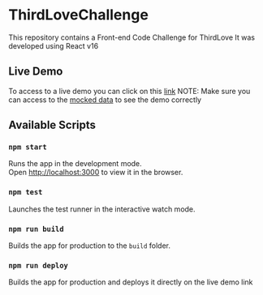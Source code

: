 # ThirdLoveChallenge
This repository contains a Front-end Code Challenge for ThirdLove
It was developed using React v16

## Live Demo
To access to a live demo you can click on this [link](https://gonzadk.github.io/ThirdloveChallenge/)
NOTE: Make sure you can access to the [mocked data](http://www.mocky.io/v2/5c6c3a92320000e83bbef971) to see the demo correctly

## Available Scripts

### `npm start`
Runs the app in the development mode.<br>
Open [http://localhost:3000](http://localhost:3000) to view it in the browser.

### `npm test`
Launches the test runner in the interactive watch mode.<br>

### `npm run build`
Builds the app for production to the `build` folder.<br>

### `npm run deploy`
Builds the app for production and deploys it directly on the live demo link<br>
